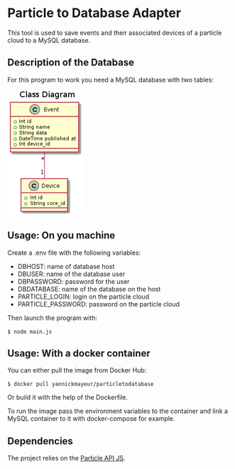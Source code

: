 # Particle to Database Adapter

This tool is used to save events and their associated devices of a particle cloud
to a MySQL database.


## Description of the Database

For this program to work you need a MySQL database with two tables:

![Class diagram](doc/database.png)


## Usage: On you machine

Create a .env file with the following variables:

 * DBHOST: name of database host
 * DBUSER: name of the database user
 * DBPASSWORD: password for the user
 * DBDATABASE: name of the database on the host
 * PARTICLE_LOGIN: login on the particle cloud
 * PARTICLE_PASSWORD: password on the particle cloud

Then launch the program with:

```
$ node main.js
```


## Usage: With a docker container

You can either pull the image from Docker Hub:

```
$ docker pull yannickmayeur/particletodatabase
```

Or build it with the help of the Dockerfile.

To run the image pass the environment variables to the container and link a MySQL
container to it with docker-compose for example.


## Dependencies

The project relies on the [Particle API JS](https://docs.particle.io/reference/javascript/).

